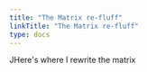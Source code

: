 ```yaml
---
title: "The Matrix re-fluff"
linkTitle: "The Matrix re-fluff"
type: docs
---
```


JHere's where I rewrite the matrix